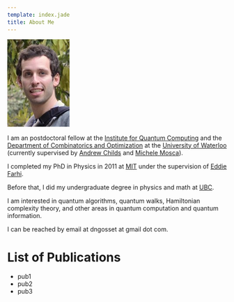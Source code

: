 ```yaml
---
template: index.jade
title: About Me
---
```


![David Gosset](img/dgossetIQC_sm.jpg)

I am an postdoctoral fellow at the [Institute for Quantum Computing] and
the [Department of Combinatorics and Optimization] at the [University of Waterloo]
(currently supervised by [Andrew Childs] and [Michele Mosca]).

I completed my PhD in Physics in 2011 at [MIT] under the supervision of
[Eddie Farhi].

Before that, I did my undergraduate degree in physics and math at [UBC].

I am interested in quantum algorithms, quantum walks, Hamiltonian
complexity theory, and other areas in quantum computation and quantum
information.

I can be reached by email at dngosset at gmail dot com.

# List of Publications

- pub1
- pub2
- pub3

[Institute for Quantum Computing]: http://iqc.uwaterloo.ca
[Department of Combinatorics and Optimization]: http://math.uwaterloo.ca/combinatorics-and-optimization/
[University of Waterloo]: http://uwaterloo.ca
[Andrew Childs]: https://services.iqc.uwaterloo.ca/people/profile/amchilds/
[Michele Mosca]: https://services.iqc.uwaterloo.ca/people/profile/mmosca/
[MIT]: http://mit.edu
[Eddie Farhi]: http://web.mit.edu/physics/people/faculty/farhi_edward.html
[UBC]: http://www.ubc.ca
[IQC Link]: https://services.iqc.uwaterloo.ca/people/profile/dgossetIQC/
